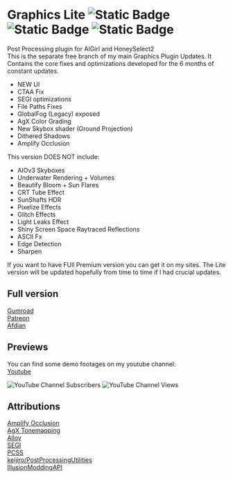 # Graphics Lite ![Static Badge](https://img.shields.io/badge/GUMROAD-ff90e8?style=for-the-badge&logoColor=%23000000&label=Support&color=%23ff90e8&link=https%3A%2F%2Fhanmen.gumroad.com%2F) ![Static Badge](https://img.shields.io/badge/AFDIAN-946ce6?style=for-the-badge&label=Support&color=%23946ce6&link=https%3A%2F%2Fafdian.com%2Fa%2Fhanmen) ![Static Badge](https://img.shields.io/badge/PATREON-f2614b?style=for-the-badge&label=Support&color=%23f2614b&link=https%3A%2F%2Fwww.patreon.com%2Fc%2Fhanmen)




Post Processing plugin for AIGirl and HoneySelect2  
This is the separate free branch of my main Graphics Plugin Updates. It Contains the core fixes and optimizations developed for the 6 months of constant updates.  

- NEW UI
- CTAA Fix
- SEGI optimizations
- File Paths Fixes
- GlobalFog (Legacy) exposed
- AgX Color Grading
- New Skybox shader (Ground Projection)
- Dithered Shadows
- Amplify Occlusion

This version DOES NOT include: 
- AIOv3 Skyboxes
- Underwater Rendering + Volumes
- Beautify Bloom + Sun Flares
- CRT Tube Effect
- SunShafts HDR
- Pixelize Effects
- Glitch Effects
- Light Leaks Effect
- Shiny Screen Space Raytraced Reflections
- ASCII Fx
- Edge Detection
- Sharpen

If you want to have FUll Premium version you can get it on my sites. The Lite version will be updated hopefully from time to time if I had crucial updates.
## Full version
[Gumroad](https://hanmen.gumroad.com/l/gfxdev)  
[Patreon](https://www.patreon.com/hanmen)  
[Afdian](https://afdian.com/a/hanmen)

## Previews
You can find some demo footages on my youtube channel:  
[Youtube](https://www.youtube.com/@Hanmen-mods)   
  
 ![YouTube Channel Subscribers](https://img.shields.io/youtube/channel/subscribers/UCUYgKIHz4rCu8fWm3D5ejuQ) ![YouTube Channel Views](https://img.shields.io/youtube/channel/views/UCUYgKIHz4rCu8fWm3D5ejuQ)

## Attributions
[Amplify Occlusion](https://github.com/AmplifyCreations/AmplifyOcclusion)  
[AgX Tonemapping](https://github.com/FairplexVR/AgX-Tonemapping-Unity)  
[Alloy](https://github.com/Josh015/Alloy)  
[SEGI](https://github.com/sonicether/SEGI)   
[PCSS](https://github.com/TheMasonX/UnityPCSS)  
[keijiro/PostProcessingUtilities](https://github.com/keijiro/PostProcessingUtilities)  
[IllusionModdingAPI](https://github.com/IllusionMods/IllusionModdingAPI)
